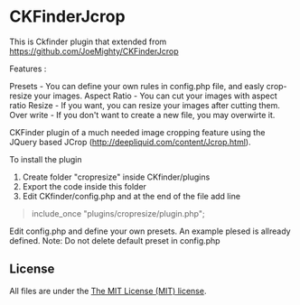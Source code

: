CKFinderJcrop
=============
This is Ckfinder plugin that extended from https://github.com/JoeMighty/CKFinderJcrop

Features :

Presets - You can define your own rules in config.php file, and easly crop-resize your images.
Aspect Ratio - You can cut your images with aspect ratio
Resize - If you want, you can resize your images after cutting them.
Over write - If you don't want to create a new file, you may overwirte it.


CKFinder plugin of a much needed image cropping feature using the JQuery based JCrop (http://deepliquid.com/content/Jcrop.html).

To install the plugin
 1. Create folder "cropresize" inside CKfinder/plugins
 2. Export the code inside this folder
 3. Edit CKfinder/config.php and at the end of the file add line 

>    include_once "plugins/cropresize/plugin.php";

Edit config.php and define your own presets. An example plesed is allready defined.
Note: Do not delete default preset in config.php

License
-------
All files are under the [The MIT License (MIT) license][license].

[license]:http://en.wikipedia.org/wiki/MIT_License
